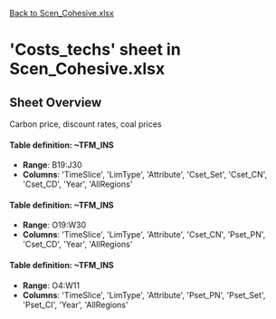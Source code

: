 [Back to Scen_Cohesive.xlsx](README.md)

# 'Costs_techs' sheet in Scen_Cohesive.xlsx

## Sheet Overview

Carbon price, discount rates, coal prices

#### Table definition: ~TFM_INS
- **Range**: B19:J30
- **Columns**: 'TimeSlice', 'LimType', 'Attribute', 'Cset_Set', 'Cset_CN', 'Cset_CD', 'Year', 'AllRegions'

#### Table definition: ~TFM_INS
- **Range**: O19:W30
- **Columns**: 'TimeSlice', 'LimType', 'Attribute', 'Cset_CN', 'Pset_PN', 'Cset_CD', 'Year', 'AllRegions'

#### Table definition: ~TFM_INS
- **Range**: O4:W11
- **Columns**: 'TimeSlice', 'LimType', 'Attribute', 'Pset_PN', 'Pset_Set', 'Pset_CI', 'Year', 'AllRegions'

